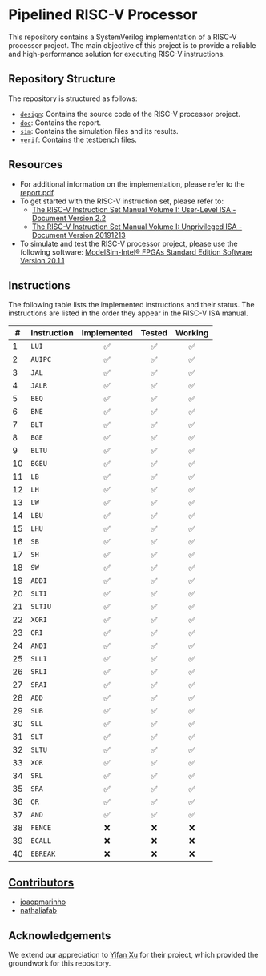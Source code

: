 # Pipelined RISC-V Processor

This repository contains a SystemVerilog implementation of a RISC-V processor project. The main objective of this project is to provide a reliable and high-performance solution for executing RISC-V instructions.

## Repository Structure
The repository is structured as follows:
- [`design`](/design): Contains the source code of the RISC-V processor project.
- [`doc`](/doc): Contains the report.
- [`sim`](/sim): Contains the simulation files and its results.
- [`verif`](/verif): Contains the testbench files.

## Resources
- For additional information on the implementation, please refer to the [report.pdf](doc/report.pdf).
- To get started with the RISC-V instruction set, please refer to:
  - [The RISC-V Instruction Set Manual Volume I: User-Level ISA - Document Version 2.2](https://riscv.org/wp-content/uploads/2017/05/riscv-spec-v2.2.pdf)
  - [The RISC-V Instruction Set Manual Volume I: Unprivileged ISA - Document Version 20191213](https://riscv.org/wp-content/uploads/2019/12/riscv-spec-20191213.pdf)
- To simulate and test the RISC-V processor project, please use the following software: [ModelSim-Intel® FPGAs Standard Edition Software Version 20.1.1](https://www.intel.com/content/www/us/en/software-kit/750666/modelsim-intel-fpgas-standard-edition-software-version-20-1-1.html)

## Instructions
The following table lists the implemented instructions and their status. The instructions are listed in the order they appear in the RISC-V ISA manual.

| # | Instruction | Implemented | Tested | Working |
|---|-------------|:-----------:|:------:|:-------:|
| 1 | `LUI`       |     ✅     |   ✅   |   ✅   | 
| 2 | `AUIPC`     |     ✅     |   ✅   |   ✅   | 
| 3 | `JAL`       |     ✅     |   ✅   |   ✅   | 
| 4 | `JALR`      |     ✅     |   ✅   |   ✅   | 
| 5 | `BEQ`       |     ✅     |   ✅   |   ✅   | 
| 6 | `BNE`       |     ✅     |   ✅   |   ✅   | 
| 7 | `BLT`       |     ✅     |   ✅   |   ✅   | 
| 8 | `BGE`       |     ✅     |   ✅   |   ✅   | 
| 9 | `BLTU`      |     ✅     |   ✅   |   ✅   | 
| 10| `BGEU`      |     ✅     |   ✅   |   ✅   | 
| 11| `LB`        |     ✅     |   ✅   |   ✅   | 
| 12| `LH`        |     ✅     |   ✅   |   ✅   | 
| 13| `LW`        |     ✅     |   ✅   |   ✅   | 
| 14| `LBU`       |     ✅     |   ✅   |   ✅   | 
| 15| `LHU`       |     ✅     |   ✅   |   ✅   | 
| 16| `SB`        |     ✅     |   ✅   |   ✅   | 
| 17| `SH`        |     ✅     |   ✅   |   ✅   | 
| 18| `SW`        |     ✅     |   ✅   |   ✅   | 
| 19| `ADDI`      |     ✅     |   ✅   |   ✅   | 
| 20| `SLTI`      |     ✅     |   ✅   |   ✅   | 
| 21| `SLTIU`     |     ✅     |   ✅   |   ✅   | 
| 22| `XORI`      |     ✅     |   ✅   |   ✅   | 
| 23| `ORI`       |     ✅     |   ✅   |   ✅   | 
| 24| `ANDI`      |     ✅     |   ✅   |   ✅   | 
| 25| `SLLI`      |     ✅     |   ✅   |   ✅   | 
| 26| `SRLI`      |     ✅     |   ✅   |   ✅   | 
| 27| `SRAI`      |     ✅     |   ✅   |   ✅   | 
| 28| `ADD`       |     ✅     |   ✅   |   ✅   | 
| 29| `SUB`       |     ✅     |   ✅   |   ✅   | 
| 30| `SLL`       |     ✅     |   ✅   |   ✅   | 
| 31| `SLT`       |     ✅     |   ✅   |   ✅   | 
| 32| `SLTU`      |     ✅     |   ✅   |   ✅   | 
| 33| `XOR`       |     ✅     |   ✅   |   ✅   | 
| 34| `SRL`       |     ✅     |   ✅   |   ✅   | 
| 35| `SRA`       |     ✅     |   ✅   |   ✅   | 
| 36| `OR`        |     ✅     |   ✅   |   ✅   | 
| 37| `AND`       |     ✅     |   ✅   |   ✅   | 
| 38| `FENCE`     |     ❌     |   ❌   |   ❌   | 
| 39| `ECALL`     |     ❌     |   ❌   |   ❌   | 
| 40| `EBREAK`    |     ❌     |   ❌   |   ❌   | 

## [Contributors](https://github.com/estufa-cin-ufpe/RISC-V-Pipeline/graphs/contributors)

- [joaopmarinho](https://github.com/joaopmarinho)
- [nathaliafab](https://github.com/nathaliafab)

## Acknowledgements

We extend our appreciation to [Yifan Xu](https://github.com/yifax/RISC-V-PipeLine) for their project, which provided the groundwork for this repository.
